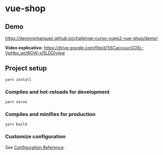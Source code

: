 # vue-shop

## Demo

https://dennysjmarquez.github.io/challenge-curso-vuejs2-vue-shop/demo/

**Video explicativo:** https://drive.google.com/file/d/1iSCacvuucGO5L-VpHbv_wcWOW-xI5LDD/view


## Project setup
```
yarn install
```

### Compiles and hot-reloads for development
```
yarn serve
```

### Compiles and minifies for production
```
yarn build
```

### Customize configuration
See [Configuration Reference](https://cli.vuejs.org/config/).
